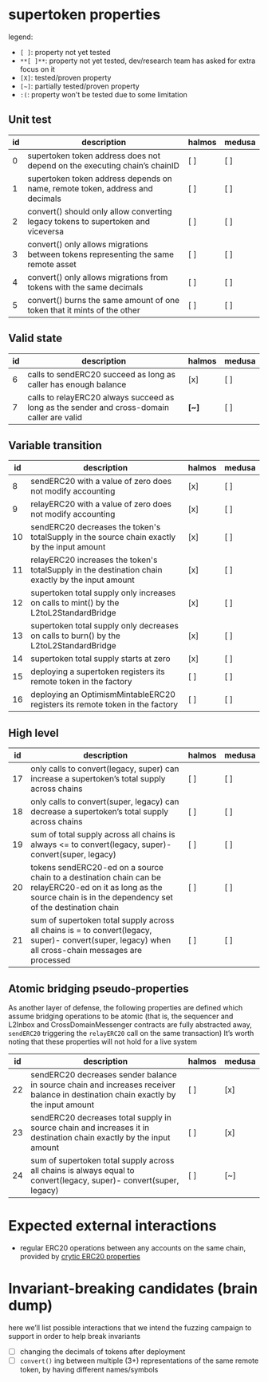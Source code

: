 # supertoken properties

legend:

- `[ ]`: property not yet tested
- `**[ ]**`: property not yet tested, dev/research team has asked for extra focus on it
- `[X]`: tested/proven property
- `[~]`: partially tested/proven property
- `:(`: property won't be tested due to some limitation

## Unit test

| id  | description                                                                        | halmos | medusa |
| --- | ---------------------------------------------------------------------------------- | ------ | ------ |
| 0   | supertoken token address does not depend on the executing chain’s chainID          | [ ]    | [ ]    |
| 1   | supertoken token address depends on name, remote token, address and decimals       | [ ]    | [ ]    |
| 2   | convert() should only allow converting legacy tokens to supertoken and viceversa   | [ ]    | [ ]    |
| 3   | convert() only allows migrations between tokens representing the same remote asset | [ ]    | [ ]    |
| 4   | convert() only allows migrations from tokens with the same decimals                | [ ]    | [ ]    |
| 5   | convert() burns the same amount of one token that it mints of the other            | [ ]    | [ ]    |

## Valid state

| id  | description                                                                                | halmos  | medusa |
| --- | ------------------------------------------------------------------------------------------ | ------- | ------ |
| 6   | calls to sendERC20 succeed as long as caller has enough balance                            | [x]     | [ ]    |
| 7   | calls to relayERC20 always succeed as long as the sender and cross-domain caller are valid | **[~]** | [ ]    |

## Variable transition

| id  | description                                                                                       | halmos | medusa |
| --- | ------------------------------------------------------------------------------------------------- | ------ | ------ |
| 8   | sendERC20 with a value of zero does not modify accounting                                         | [x]    | [ ]    |
| 9   | relayERC20 with a value of zero does not modify accounting                                        | [x]    | [ ]    |
| 10  | sendERC20 decreases the token's totalSupply in the source chain exactly by the input amount       | [x]    | [ ]    |
| 11  | relayERC20 increases the token's totalSupply in the destination chain exactly by the input amount | [x]    | [ ]    |
| 12  | supertoken total supply only increases on calls to mint() by the L2toL2StandardBridge             | [x]    | [ ]    |
| 13  | supertoken total supply only decreases on calls to burn() by the L2toL2StandardBridge             | [x]    | [ ]    |
| 14  | supertoken total supply starts at zero                                                            | [x]    | [ ]    |
| 15  | deploying a supertoken registers its remote token in the factory                                  | [ ]    | [ ]    |
| 16  | deploying an OptimismMintableERC20 registers its remote token in the factory                      | [ ]    | [ ]    |

## High level

| id  | description                                                                                                                                                           | halmos | medusa |
| --- | --------------------------------------------------------------------------------------------------------------------------------------------------------------------- | ------ | ------ |
| 17  | only calls to convert(legacy, super) can increase a supertoken’s total supply across chains                                                                           | [ ]    | [ ]    |
| 18  | only calls to convert(super, legacy) can decrease a supertoken’s total supply across chains                                                                           | [ ]    | [ ]    |
| 19  | sum of total supply across all chains is always <= to convert(legacy, super)- convert(super, legacy)                                                                  | [ ]    | [ ]    |
| 20  | tokens sendERC20-ed on a source chain to a destination chain can be relayERC20-ed on it as long as the source chain is in the dependency set of the destination chain | [ ]    | [ ]    |
| 21  | sum of supertoken total supply across all chains is = to convert(legacy, super)- convert(super, legacy) when all cross-chain messages are processed                   | [ ]    | [ ]    |

## Atomic bridging pseudo-properties

As another layer of defense, the following properties are defined which assume bridging operations to be atomic (that is, the sequencer and L2Inbox and CrossDomainMessenger contracts are fully abstracted away, `sendERC20` triggering the `relayERC20` call on the same transaction)
It’s worth noting that these properties will not hold for a live system

| id  | description                                                                                                                        | halmos | medusa |
| --- | ---------------------------------------------------------------------------------------------------------------------------------- | ------ | ------ |
| 22  | sendERC20 decreases sender balance in source chain and increases receiver balance in destination chain exactly by the input amount | [ ]    | [x]    |
| 23  | sendERC20 decreases total supply in source chain and increases it in destination chain exactly by the input amount                 | [ ]    | [x]    |
| 24  | sum of supertoken total supply across all chains is always equal to convert(legacy, super)- convert(super, legacy)                 | [ ]    | [~]    |

# Expected external interactions

- regular ERC20 operations between any accounts on the same chain, provided by [crytic ERC20 properties](https://github.com/crytic/properties?tab=readme-ov-file#erc20-tests)

# Invariant-breaking candidates (brain dump)

here we’ll list possible interactions that we intend the fuzzing campaign to support in order to help break invariants

- [ ] changing the decimals of tokens after deployment
- [ ] `convert()` ing between multiple (3+) representations of the same remote token, by having different names/symbols
